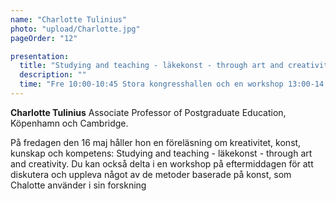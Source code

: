 ```yaml
---
name: "Charlotte Tulinius"
photo: "upload/Charlotte.jpg"
pageOrder: "12"

presentation:
  title: "Studying and teaching - läkekonst - through art and creativity"
  description: ""
  time: "Fre 10:00-10:45 Stora kongresshallen och en workshop 13:00-14:30 Rum 301."  
---
```

**Charlotte Tulinius** Associate Professor of Postgraduate Education, Köpenhamn och Cambridge.

På fredagen den 16 maj håller hon en föreläsning  om kreativitet, konst, kunskap och kompetens: Studying and teaching - läkekonst - through art and creativity. Du kan också delta i en workshop på eftermiddagen för att diskutera och uppleva något av de metoder baserade på konst, som Chalotte använder i sin forskning